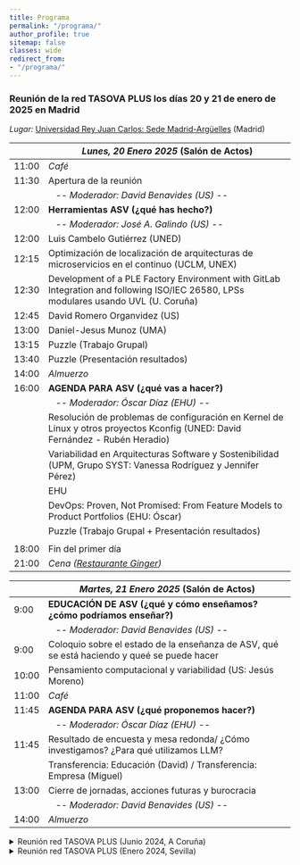 ```yaml
---
title: Programa
permalink: "/programa/"
author_profile: true
sitemap: false
classes: wide
redirect_from:
- "/programa/"
---
```


### Reunión de la red TASOVA PLUS los días 20 y 21 de enero de 2025 en Madrid
*Lugar:* [Universidad Rey Juan Carlos: Sede Madrid-Argüelles](https://maps.app.goo.gl/EQWvYTPhuZbwwwn37) (Madrid) 


|                   | *Lunes, 20 Enero 2025*  (Salón de Actos)|
| ------------------|----------------------------------------------------|
| 11:00 | *Café* |
| 11:30 | Apertura de la reunión|
|  | &nbsp;&nbsp;&nbsp;*-- Moderador: David Benavides (US) --*  |
| 12:00 | **Herramientas ASV (¿qué has hecho?)**   |
|        | &nbsp;&nbsp;&nbsp;*-- Moderador: José A. Galindo (US) --*  |
| 12:00  | Luis Cambelo Gutiérrez (UNED)  |
| 12:15  | Optimización de localización de arquitecturas de microservicios en el continuo (UCLM, UNEX)  |
| 12:30  | Development of a PLE Factory Environment with GitLab Integration and following ISO/IEC 26580, LPSs modulares usando UVL (U. Coruña) |
| 12:45  | David Romero Organvidez (US)  |
| 13:00  | Daniel-Jesus Munoz (UMA)   |
| 13:15  | Puzzle (Trabajo Grupal)  |
| 13:40  | Puzzle (Presentación resultados) |
| 14:00 | *Almuerzo* |
| 16:00 | **AGENDA PARA ASV (¿qué vas a hacer?)**  |
|        | &nbsp;&nbsp;&nbsp;*-- Moderador: Óscar Díaz (EHU) --*  |
|  | Resolución de problemas de configuración en Kernel de Linux y otros proyectos Kconfig (UNED: David Fernández - Rubén Heradio)  |
|  | Variabilidad en Arquitecturas Software y Sostenibilidad (UPM, Grupo SYST: Vanessa Rodríguez y Jennifer Pérez)  |
|  | EHU   |
|   | DevOps:  Proven, Not Promised: From Feature Models to Product Portfolios (EHU: Óscar) |
|   | Puzzle (Trabajo Grupal + Presentación resultados)  |
|   | |
| 18:00  | Fin del primer día |
| 21:00 | *Cena ([Restaurante Ginger](https://www.google.it/maps/place/Pl.+del+%C3%81ngel,+12,+Centro,+28012+Madrid,+Espa%C3%B1a/@40.4141765,-3.7048697,17z/data=!3m1!4b1!4m6!3m5!1s0xd4228800d204d95:0xd755b042763d1cd8!8m2!3d40.4141724!4d-3.7022948!16s%2Fg%2F11b8v838dn?entry=ttu&g_ep=EgoyMDI1MDExMC4wIKXMDSoASAFQAw%3D%3D))* |

|                   | *Martes, 21 Enero 2025*  (Salón de Actos)|
| ------------------|----------------------------------------------------|
| 9:00 | **EDUCACIÓN DE ASV (¿qué y cómo enseñamos? ¿cómo podríamos enseñar?)**   |
|  | &nbsp;&nbsp;&nbsp;*-- Moderador: David Benavides (US) --*  |
| 9:00  | Coloquio sobre el estado de la enseñanza de ASV, qué se está haciendo y queé se puede hacer  |
| 10:00  | Pensamiento computacional y variabilidad (US: Jesús Moreno)  |
| 11:00 | *Café* |
| 11:45 | **AGENDA PARA ASV (¿qué proponemos hacer?)**   |
|  | &nbsp;&nbsp;&nbsp;*-- Moderador: Óscar Díaz (EHU) --*  |
| 11:45  | Resultado de encuesta y mesa redonda/ ¿Cómo investigamos? ¿Para qué utilizamos LLM?  |
|   | Transferencia: Educación (David) / Transferencia:  Empresa (Miguel)  |
| 13:00  | Cierre de jornadas, acciones futuras y burocracia  |
|  | &nbsp;&nbsp;&nbsp;*-- Moderador: David Benavides (US) --*  |
| 14:00 | *Almuerzo* |

<details>
<summary>Reunión red TASOVA PLUS (Junio 2024, A Coruña)</summary>

### Reunión de la red TASOVA PLUS el día 18 de junio de 2024 en A Coruña
*Lugar:* [Facultad de Informática (UDC)](https://maps.app.goo.gl/LGJeX6hN9JjWL5tQ8) (A Coruña) 


|                   | *Martes, 18 Junio 2024* (AULA A.2.0)|
| ------------------|----------------------------------------------------|
| | &nbsp;&nbsp;&nbsp;*-- Moderador: David Benavides --*|
| 9:15 | Informe de avances y seguimiento de actividades de la red |
| 9:25 | Breve informe de las colaboraciones activas de la red  |
| 9:45 | Coloquio sobre el presente y futuro de las conferencias relacionadas con la red |
| 10:05 | Presupuesto y próxima reunión de la red |
| 10:15 | *Café* |
| 10:30  | &nbsp;&nbsp;&nbsp;*-- Keynote: Tewfik Ziadi --*  |
|        | **Beyond Software Variability Management: Exploring new oportunities through feature mapping**  |
| 12:00  | Fin  |

</details>

<details>
<summary>Reunión red TASOVA PLUS (Enero 2024, Sevilla)</summary>

### Reunión de la red TASOVA PLUS los días 16 y 17 de enero de 2024 en Sevilla

*Lugar:* [ETSI Informática](https://maps.app.goo.gl/YC8fa9hT5zjxiab19) (Sevilla) 

|                   | *Martes, 16 Enero 2024*  (AULA A2.11)|
| ------------------|----------------------------------------------------|
| 11:00 | *Café* |
| 12:00  | &nbsp;&nbsp;&nbsp;*-- Moderador: David Benavides --* **Bienvenida y presentación**  |
|        | &nbsp;&nbsp;&nbsp;*-- Moderadora: Silvia Abrahao --*  |
| 12:15  | UPV/EHU - **RoadmapPL: Aiding newcomers with personalized itineraries** |
| 12:30  | UPV/EHU - **Implicit Feedback in pure::variants** |
| 13:00  | UNED - **Optimización de configuraciones en SPLs: problemas abiertos y oportunidades de investigación** |
| 13:30  | UDC - **SensorPublisher: Automatizando la construcción de datawarehouses de sensores** |
| 14:00 | *Almuerzo* |
| 16:00  | &nbsp;&nbsp;&nbsp;*-- Moderador: David Benavides --* **Matchmaking**  |
| 18:00  | Fin del primer día  |
| 20:00 | *Cena* |

|                   | *Miércoles, 17 Enero 2024* (AULA A2.11) |
| ------------------|----------------------------------------------------|
|   | &nbsp;&nbsp;&nbsp;*-- Moderadora: Lidia Fuentes --*  |
| 9:00  | UCA - **Procesamiento de eventos complejos: Fundamentos y arquitecturas software** |
| 9:30  | US - **Flama: a Python collaborative framework for the automated analsys of variability models** |
| 10:00  | UPV - **Variabilidad de Interfaces de Usuario orientada a la adaptación inteligente usando Aprendizaje por Refuerzo** |
| 10:30  | Mondragón - **Automated misconfiguration repair of configurable cyber-physical systems** |
| 11:00 | *Café* |
|   | &nbsp;&nbsp;&nbsp;*-- Moderador: Rafael Capilla --* |
| 11:45  | US - **UVLHub: a feature model data repository using UVL and open science principles** |
| 12:15  | &nbsp;&nbsp;&nbsp;*-- Moderador: David Benavides --* **Matchmaking/working sessions**  |
| 14:00 | *Almuerzo* |
| 16:00  | Fin del segundo día  |

</details>


